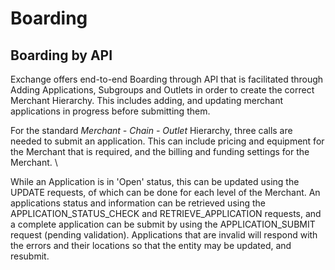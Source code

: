 # Boarding

## Boarding by API
Exchange offers end-to-end Boarding through API that is facilitated through Adding Applications, Subgroups and Outlets in order to create the correct Merchant Hierarchy. This includes adding, and updating merchant applications in progress before submitting them.

For the standard *Merchant - Chain - Outlet*  Hierarchy, three calls are needed to submit an application.
This can include pricing and equipment for the Merchant that is required, and the billing and funding settings for the Merchant. \

While an Application is in 'Open' status, this can be updated using the UPDATE requests, of which can be done for each level of the Merchant.
An applications status and information can be retrieved using the APPLICATION_STATUS_CHECK and RETRIEVE_APPLICATION requests, and a complete application can be submit by using the APPLICATION_SUBMIT request (pending validation). 
Applications that are invalid will respond with the errors and their locations so that the entity may be updated, and resubmit. 

